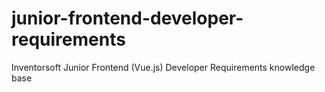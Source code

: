 # junior-frontend-developer-requirements
Inventorsoft Junior Frontend (Vue.js) Developer Requirements knowledge base
